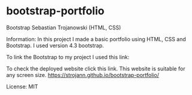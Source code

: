 # bootstrap-portfolio

Bootstrap Sebastian Trojanowski (HTML, CSS)

Information:
In this project I made a basic portfolio using HTML, CSS and Bootstrap. I used version 4.3 bootstrap.

To link the Bootstrap to my project I used this link:
<link rel="stylesheet" href="https://cdn.jsdelivr.net/npm/bootstrap@4.3.1/dist/css/bootstrap.min.css" integrity="sha384-ggOyR0iXCbMQv3Xipma34MD+dH/1fQ784/j6cY/iJTQUOhcWr7x9JvoRxT2MZw1T" crossorigin="anonymous">


To check the deployed website click this link. This website is suitable for any screen size.
https://strojann.github.io/bootstrap-portfolio/

License: MIT
